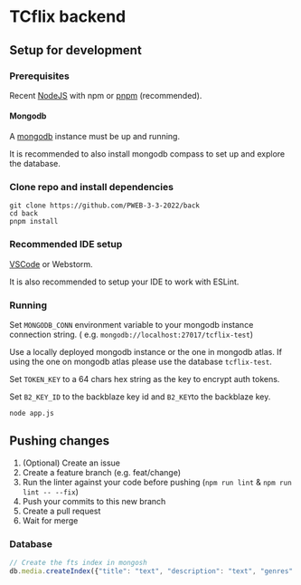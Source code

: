 # TCflix backend

## Setup for development

### Prerequisites

Recent [NodeJS](https://nodejs.org) with npm or [pnpm](https://pnpm.io) (recommended).

#### Mongodb

A [mongodb](https://www.mongodb.com/try/download/community) instance must be up and running.

It is recommended to also install mongodb compass to set up and explore the database.

### Clone repo and install dependencies

```shell
git clone https://github.com/PWEB-3-3-2022/back
cd back
pnpm install
```

### Recommended IDE setup

[VSCode](https://code.visualstudio.com/) or Webstorm.

It is also recommended to setup your IDE to work with ESLint.

### Running

Set `MONGODB_CONN` environment variable to your mongodb instance connection string. (
e.g. `mongodb://localhost:27017/tcflix-test`)

Use a locally deployed mongodb instance or the one in mongodb atlas. If using the one on mongodb atlas please use the
database `tcflix-test`.

Set `TOKEN_KEY` to a 64 chars hex string as the key to encrypt auth tokens.

Set `B2_KEY_ID` to the backblaze key id and `B2_KEY`to the backblaze key.

```shell
node app.js
```

## Pushing changes

1. (Optional) Create an issue
2. Create a feature branch (e.g. feat/change)
3. Run the linter against your code before pushing (`npm run lint` & `npm run lint -- --fix`)
4. Push your commits to this new branch
5. Create a pull request
6. Wait for merge


### Database

```javascript
// Create the fts index in mongosh
db.media.createIndex({"title": "text", "description": "text", "genres": "text", "cast": "text"}, {name: "fts", weights: {"title": 10, "description": 4, "genres": 4, "cast": 8}})
```
